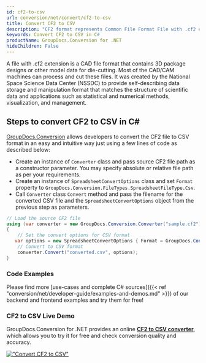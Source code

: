 ```yaml
---
id: cf2-to-csv
url: conversion/net/convert/cf2-to-csv
title: Convert CF2 to CSV
description: "CF2 format represents Common File Format File with .cf2 extension. Learn how to convert CF2 to CSV file programmatically in C# language using GroupDocs.Conversion for .NET library."
keywords: Convert CF2 to CSV in C#
productName: GroupDocs.Conversion for .NET
hideChildren: False
---
```


A file with .cf2 extension is a CAD file format that contains 3D package designs or other model data for die-cutting. Most of the CAD/CAM machines can process and cut these files. It was created by the National Space Science Data Center (NSSDC) to provide self-describing data storage and manipulation format that matches the structure of scientific data and applications such as statistical and numerical methods, visualization, and management. 

## Steps to convert CF2 to CSV in C#

[GroupDocs.Conversion](https://products.groupdocs.com/conversion/net) allows developers to convert the CF2 file to CSV format in an easy and intuitive way just using a few lines of code as described below:

* Create an instance of `Converter` class and pass source CF2 file path as a constructor parameter. You may specify absolute or relative file path as per your requirements. 
* Create an instance of `SpreadsheetConvertOptions` class and set `Format` property to `GroupDocs.Conversion.FileTypes.SpreadsheetFileType.Csv`.
* Call `Converter` class `Convert` method and pass the filename for the converted CSV file and the `SpreadsheetConvertOptions` object from the previous step as parameters.

```csharp
// Load the source CF2 file
using (var converter = new GroupDocs.Conversion.Converter("sample.cf2"))
{
    // Set the convert options for CSV format
   var options = new SpreadsheetConvertOptions { Format = GroupDocs.Conversion.FileTypes.SpreadsheetFileType.Csv };
    // Convert to CSV format
    converter.Convert("converted.csv", options);
}
```

### Code Examples

Please find more [use-cases and complete C# sources]({{< ref "conversion/net/developer-guide/examples-and-demos.md" >}}) of our backend and frontend examples and try them for free!

### CF2 to CSV Live Demo

GroupDocs.Conversion for .NET provides an online [**CF2 to CSV converter**](https://products.groupdocs.app/conversion/cf2-to-csv), which allows you to try it for free and check conversion quality and accuracy.

[!["Convert CF2 to CSV"](conversion/net/images/convert-to-csv/convert-cf2-to-csv.png)](https://products.groupdocs.app/conversion/cf2-to-csv)